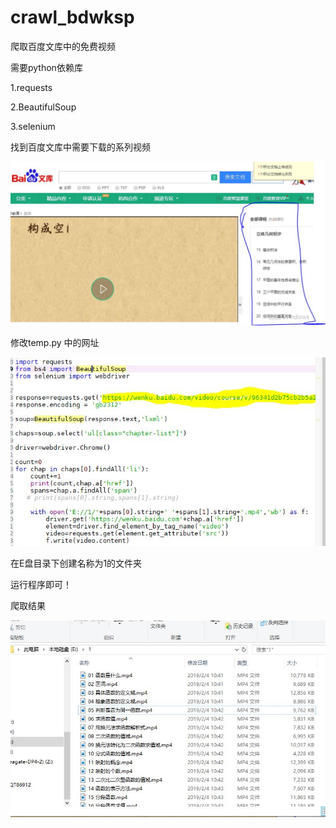 # crawl_bdwksp
爬取百度文库中的免费视频

需要python依赖库

1.requests

2.BeautifulSoup

3.selenium

找到百度文库中需要下载的系列视频


![Image text](https://github.com/reason519/crawl_bdwksp/blob/master/img/%E6%96%87%E5%BA%93%E4%B8%AD%E7%9A%84%E7%B3%BB%E5%88%97%E8%A7%86%E9%A2%91.JPG)
      
修改temp.py 中的网址


![Image text](https://github.com/reason519/crawl_bdwksp/blob/master/img/%E7%BD%91%E5%9D%80%E4%BF%AE%E6%94%B9%E4%BD%8D%E7%BD%AE.JPG)

在E盘目录下创建名称为1的文件夹

运行程序即可！

爬取结果

![Image text](https://github.com/reason519/crawl_bdwksp/blob/master/img/%E7%88%AC%E5%8F%96%E7%BB%93%E6%9E%9C.JPG)
